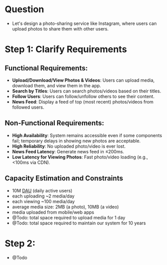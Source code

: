 # Question
- Let's design a photo-sharing service like Instagram, where users can upload photos to share them with other users.

# Step 1: Clarify Requirements

## Functional Requirements:
- **Upload/Download/View Photos & Videos**: Users can upload media, download them, and view them in the app.
- **Search by Titles**: Users can search photos/videos based on their titles.
- **Follow Users**: Users can follow/unfollow others to see their content.
- **News Feed**: Display a feed of top (most recent) photos/videos from followed users.

## Non-Functional Requirements:
- **High Availability**: System remains accessible even if some components fail; temporary delays in showing new photos are acceptable.
- **High Reliability**: No uploaded photo/video is ever lost.
- **News Feed Latency**: Generate news feed in ≤200ms.
- **Low Latency for Viewing Photos**: Fast photo/video loading (e.g., <100ms via CDN).

## Capacity Estimation and Constraints
- 10M [DAU]() (daily active users)
- each uploading ~2 media/day
- each viewing ~100 media/day
- average media size: 2MB (a photo), 10MB (a video)
- media uploaded from mobile/web apps
- @Todo: total space required to upload media for 1 day
- @Todo: total space required to maintain our system for 10 years

# Step 2:
- @Todo
